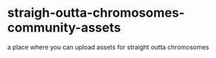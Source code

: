 # straigh-outta-chromosomes-community-assets
a place where you can upload assets for straight outta chromosomes
